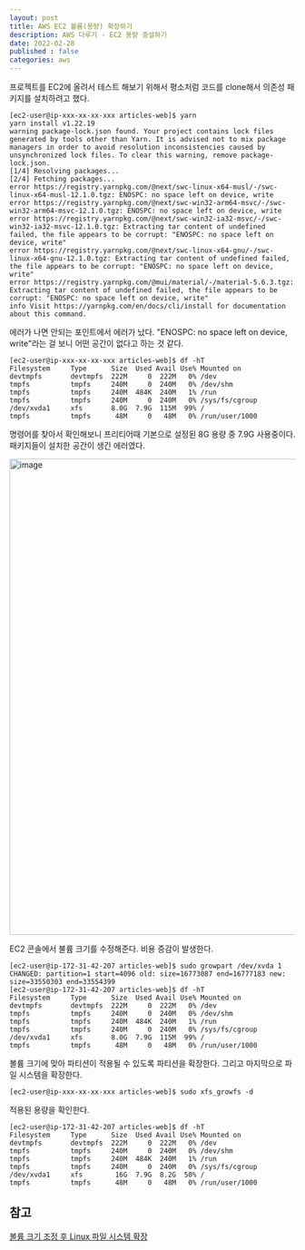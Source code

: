 ```yaml
---
layout: post
title: AWS EC2 볼륨(용량) 확장하기
description: AWS 다루기 - EC2 용량 증설하기
date: 2022-02-28
published : false
categories: aws
---
```


프로젝트를 EC2에 올려서 테스트 해보기 위해서 평소처럼 코드를 clone해서 의존성 패키지를 설치하려고 했다.

```
[ec2-user@ip-xxx-xx-xx-xxx articles-web]$ yarn
yarn install v1.22.19
warning package-lock.json found. Your project contains lock files generated by tools other than Yarn. It is advised not to mix package managers in order to avoid resolution inconsistencies caused by unsynchronized lock files. To clear this warning, remove package-lock.json.
[1/4] Resolving packages...
[2/4] Fetching packages...
error https://registry.yarnpkg.com/@next/swc-linux-x64-musl/-/swc-linux-x64-musl-12.1.0.tgz: ENOSPC: no space left on device, write
error https://registry.yarnpkg.com/@next/swc-win32-arm64-msvc/-/swc-win32-arm64-msvc-12.1.0.tgz: ENOSPC: no space left on device, write
error https://registry.yarnpkg.com/@next/swc-win32-ia32-msvc/-/swc-win32-ia32-msvc-12.1.0.tgz: Extracting tar content of undefined failed, the file appears to be corrupt: "ENOSPC: no space left on device, write"
error https://registry.yarnpkg.com/@next/swc-linux-x64-gnu/-/swc-linux-x64-gnu-12.1.0.tgz: Extracting tar content of undefined failed, the file appears to be corrupt: "ENOSPC: no space left on device, write"
error https://registry.yarnpkg.com/@mui/material/-/material-5.6.3.tgz: Extracting tar content of undefined failed, the file appears to be corrupt: "ENOSPC: no space left on device, write"
info Visit https://yarnpkg.com/en/docs/cli/install for documentation about this command.
```

에러가 나면 안되는 포인트에서 에러가 났다. "ENOSPC: no space left on device, write"라는 걸 보니 어떤 공간이 없다고 하는 것 같다.

```
[ec2-user@ip-xxx-xx-xx-xxx articles-web]$ df -hT
Filesystem     Type      Size  Used Avail Use% Mounted on
devtmpfs       devtmpfs  222M     0  222M   0% /dev
tmpfs          tmpfs     240M     0  240M   0% /dev/shm
tmpfs          tmpfs     240M  484K  240M   1% /run
tmpfs          tmpfs     240M     0  240M   0% /sys/fs/cgroup
/dev/xvda1     xfs       8.0G  7.9G  115M  99% /
tmpfs          tmpfs      48M     0   48M   0% /run/user/1000
```

명령어를 찾아서 확인해보니 프리티어때 기본으로 설정된 8G 용량 중 7.9G 사용중이다. 패키지들이 설치한 공간이 생긴 에러였다.

<img width="839" alt="image" src="https://user-images.githubusercontent.com/18201794/221767143-34d7a262-16db-4204-a0c1-d717793b160f.png">

EC2 콘솔에서 불륨 크기를 수정해준다. 비용 증감이 발생한다.

```
[ec2-user@ip-172-31-42-207 articles-web]$ sudo growpart /dev/xvda 1
CHANGED: partition=1 start=4096 old: size=16773087 end=16777183 new: size=33550303 end=33554399
[ec2-user@ip-172-31-42-207 articles-web]$ df -hT
Filesystem     Type      Size  Used Avail Use% Mounted on
devtmpfs       devtmpfs  222M     0  222M   0% /dev
tmpfs          tmpfs     240M     0  240M   0% /dev/shm
tmpfs          tmpfs     240M  484K  240M   1% /run
tmpfs          tmpfs     240M     0  240M   0% /sys/fs/cgroup
/dev/xvda1     xfs       8.0G  7.9G  115M  99% /
tmpfs          tmpfs      48M     0   48M   0% /run/user/1000
```
 
볼륨 크기에 맞아 파티션이 적용될 수 있도록 파티션을 확장한다.
그리고 마지막으로 파일 시스템을 확장한다.

```
[ec2-user@ip-xxx-xx-xx-xxx articles-web]$ sudo xfs_growfs -d
```

적용된 용량을 확인한다.

```
[ec2-user@ip-172-31-42-207 articles-web]$ df -hT
Filesystem     Type      Size  Used Avail Use% Mounted on
devtmpfs       devtmpfs  222M     0  222M   0% /dev
tmpfs          tmpfs     240M     0  240M   0% /dev/shm
tmpfs          tmpfs     240M  484K  240M   1% /run
tmpfs          tmpfs     240M     0  240M   0% /sys/fs/cgroup
/dev/xvda1     xfs        16G  7.9G  8.2G  50% /
tmpfs          tmpfs      48M     0   48M   0% /run/user/1000
```

## 참고
[볼륨 크기 조정 후 Linux 파일 시스템 확장](https://docs.aws.amazon.com/ko_kr/AWSEC2/latest/UserGuide/recognize-expanded-volume-linux.html)  



